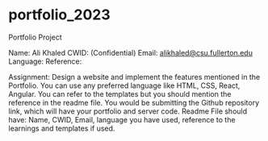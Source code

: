 # portfolio_2023
Portfolio Project

Name: Ali Khaled
CWID: (Confidential)
Email: alikhaled@csu.fullerton.edu
Language:
Reference:

Assignment: Design a website and implement the features mentioned in the Portfolio. You can use any preferred language like HTML, CSS, React, Angular. 
You can refer to the templates but you should mention the reference in the readme file. 
You would be submitting the Github repository link, which will have your portfolio and server code. 
Readme File should have: Name, CWID, Email, language you have used, reference to the learnings and templates if used.
